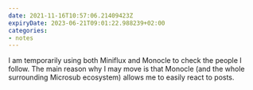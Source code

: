 ```yaml
---
date: 2021-11-16T10:57:06.21409423Z
expiryDate: 2023-06-21T09:01:22.988239+02:00
categories:
- notes
---
```


I am temporarily using both Miniflux and Monocle to check the people I follow. The main reason why I may move is that Monocle (and the whole surrounding Microsub ecosystem) allows me to easily react to posts.
